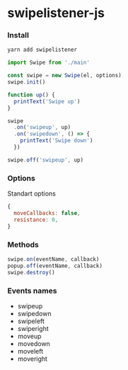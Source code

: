 # swipelistener-js

### Install

```html
yarn add swipelistener
```

```js
import Swipe from './main'

const swipe = new Swipe(el, options)
swipe.init()

function up() {
  printText('Swipe up')
}

swipe
  .on('swipeup', up)
  .on('swipedown', () => {
    printText('Swipe down')
  })

swipe.off('swipeup', up)
```

### Options

Standart options
```js
{
  moveCallbacks: false,
  resistance: 0,
}
```

### Methods

```js
swipe.on(eventName, callback)
popup.off(eventName, callback)
swipe.destroy() 
```

### Events names

* swipeup
* swipedown
* swipeleft
* swiperight
* moveup
* movedown
* moveleft
* moveright
